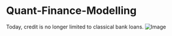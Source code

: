 # Quant-Finance-Modelling
Today, credit is no longer limited to classical bank loans. 
![Image](https://github.com/user-attachments/assets/f67d44a9-a93f-4156-b45e-e8f894023131)
